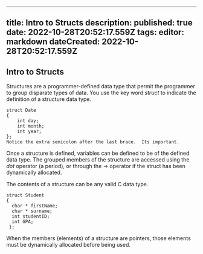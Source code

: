 
---
title: Intro to Structs
description: 
published: true
date: 2022-10-28T20:52:17.559Z
tags: 
editor: markdown
dateCreated: 2022-10-28T20:52:17.559Z
---


## Intro to Structs

Structures are a programmer-defined data type that permit the programmer
to group disparate types of data. You use the key word *struct* to
indicate the definition of a structure data type.

    struct Date
    {
        int day;
        int month;
        int year;
    };
    Notice the extra semicolon after the last brace.  Its important.

Once a structure is defined, variables can be defined to be of the
defined data type. The grouped members of the structure are accessed
using the *dot* operator (a period), or through the -\> operator if the
struct has been dynamically allocated.

The contents of a structure can be any valid C data type.

    struct Student
    {
      char * firstName;
      char * surname;
      int studentID;
      int GPA;
     };

When the members (elements) of a structure are pointers, those elements
must be dynamically allocated before being used.
